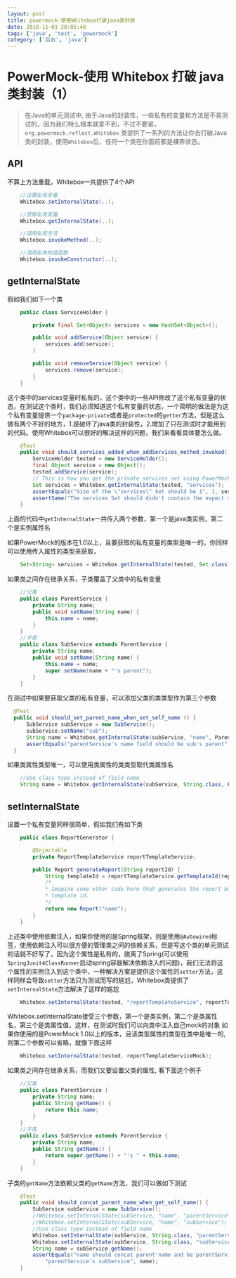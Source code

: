 ```yaml
---
layout: post
title: powermock-使用Whitebox打破java类封装
date: 2018-11-01 20:05:48
tags: ['java', 'test', 'powermock']
category: ['后台', 'java']
---
```


# PowerMock-使用 Whitebox 打破 java 类封装（1）

> 在Java的单元测试中, 由于Java的封装性，一些私有的变量和方法是不易测试的，因为我们特么根本就拿不到，不过不要紧，  `org.powermock.reflect.Whitebox` 类提供了一系列的方法让你去打破Java类的封装，使用`Whitebox`后，任何一个类在你面前都是裸奔状态。

## API

不算上方法重载，Whitebox一共提供了4个API

```java
    //设置私有变量
    Whitebox.setInternalState(..);

    //获取私有变量
    Whitebox.getInternalState(..);

    //调用私有方法
    Whitebox.invokeMethod(..);

    //调用私有构造函数
    Whitebox.invokeConstructor(..);
```

## getInternalState

假如我们如下一个类

```java
    public class ServiceHolder {

        private final Set<Object> services = new HashSet<Object>();

        public void addService(Object service) {
            services.add(service);
        }

        public void removeService(Object service) {
            services.remove(service);
        }
    }
```

这个类中的services变量时私有的，这个类中的一些API修改了这个私有变量的状态，在测试这个类时，我们必须知道这个私有变量的状态，一个简明的做法是为这个私有变量提供一个`package-private`或者是`protected`的`getter`方法，但是这么做有两个不好的地方，1.是破坏了java类的封装性，2.增加了只在测试时才能用到的代码。使用Whitebox可以很好的解决这样的问题，我们来看看具体要怎么做。

```java
    @Test
    public void should_services_added_when_addServices_method_invoked() {
        ServiceHolder tested = new ServiceHolder();
        final Object service = new Object();
        tested.addService(service);
        // This is how you get the private services set using PowerMock
        Set services = Whitebox.getInternalState(tested, "services");
        assertEquals("Size of the \"services\" Set should be 1", 1, services.size());
        assertSame("The services Set should didn't contain the expect service", service, services.iterator().next());
    }
```

上面的代码中`getInternalState`一共传入两个参数，第一个是java类实例，第二个是实例属性名

如果PowerMock的版本在1.0以上，且要获取的私有变量的类型是唯一的，你同样可以使用传入属性的类型来获取，

```java
    Set<String> services = Whitebox.getInternalState(tested, Set.class);
```

如果类之间存在继承关系，子类覆盖了父类中的私有变量

```java
    //父类
    public class ParentService {
        private String name;
        public void setName(String name) {
            this.name = name;
        }
    }
    //子类
    public class SubService extends ParentService {
        private String name;
        public void setName(String name) {
            this.name = name;
            super.setName(name + "'s parent");
        }
    }
```

在测试中如果要获取父类的私有变量，可以添加父类的类类型作为第三个参数

```java
  @Test
  public void should_set_parent_name_when_set_self_name () {
      SubService subService = new SubService();
      subService.setName("sub");
      String name = Whitebox.getInternalState(subService, "name", ParentService.class);
      assertEquals("parentService's name field should be sub's parent", "sub's parent", name);
  }
```

如果类属性类型唯一，可以使用类属性的类类型取代类属性名

```java
    //Use class type instead of field name
    String name = Whitebox.getInternalState(subService, String.class, ParentService.class);
```

## setInternalState

设置一个私有变量同样很简单，假如我们有如下类

```java
    public class ReportGenerator {

        @Injectable
        private ReportTemplateService reportTemplateService;

        public Report generateReport(String reportId) {
            String templateId = reportTemplateService.getTemplateId(reportId);
            /*
            * Imagine some other code here that generates the report based on the
            * template id.
            */
            return new Report("name");
        }
    }
```

上述类中使用依赖注入，如果你使用的是Spring框架，则是使用`@Autowired`标签，使用依赖注入可以很方便的管理类之间的依赖关系，但是写这个类的单元测试的话就不好写了，因为这个属性是私有的，脱离了Spring(可以使用`SpringJunit4ClassRunner`启动spring容器解决依赖注入的问题)，我们无法将这个属性的实例注入到这个类中，一种解决方案是提供这个属性的`setter`方法，这样同样会导致`setter`方法只为测试而写的尴尬，Whitebox类提供了`setInternalState`方法解决了这样的尴尬

```java
    Whitebox.setInternalState(tested, "reportTemplateService", reportTemplateServiceMock);
```

Whitebox.setInternalState接受三个参数，第一个是类实例，第二个是类属性名，第三个是类属性值，这样，在测试时我们可以向类中注入自己mock的对象
如果你使用的是PowerMock 1.0以上的版本，且该类型属性的类型在类中是唯一的, 则第二个参数可以省略，就像下面这样

```java
    Whitebox.setInternalState(tested, reportTemplateServiceMock);
```

如果类之间存在继承关系，而我们又要设置父类的属性, 看下面这个例子

```java
    //父类
    public class ParentService {
        private String name;
        public String getName() {
            return this.name;
        }
    }
    //子类
    public class SubService extends ParentService {
        private String name;
        public String getName() {
            return super.getName() + "'s " + this.name;
        }
    }
```

子类的`getName`方法依赖父类的`getName`方法，我们可以做如下测试

```java
    @Test
    public void should_concat_parent_name_when_get_self_name() {
        SubService subService = new SubService();
        //Whitebox.setInternalState(subService, "name", "parentService", ParentService.class);
        //Whitebox.setInternalState(subService, "name", "subService");
        //Use class type instead of field name
        Whitebox.setInternalState(subService, String.class, "parentService", ParentService.class);
        Whitebox.setInternalState(subService, String.class, "subService");
        String name = subService.getName();
        assertEquals("name should concat parent'name and be parentService's subService",
            "parentService's subService", name);
    }
```